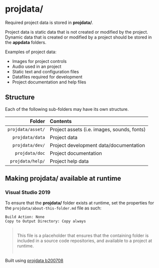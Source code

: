 ﻿# projdata/
Required project data is stored in **projdata/**.

Project data is static data that is not created or modified by the project. Dynamic data that is created or modified by a project should be stored in the **appdata** folders.

Examples of project data:
* Images for project controls
* Audio used in an project
* Static text and configuration files
* Datafiles required for development
* Project documentation and help files

## Structure
Each of the following sub-folders may have its own structure.

| Folder            | Contents                                     |
|------------------:|:---------------------------------------------|
| `projdata/asset/` | Project assets (i.e. images, sounds, fonts)  |
| `projdata/data`   | Project data                                 |
| `projdata/dev/`   | Project development data/documentation       |
| `projdata/doc`    | Project documentation                        |
| `projdata/help/`  | Project help data                            |

## Making projdata/ available at runtime

### Visual Studio 2019
To ensure that the **projdata/** folder exists at runtime, set the properties for the `projdata/about-this-folder.md` file as such:
```
Build Action: None
Copy to Output Directory: Copy always
```
> <br>
> This file is a placeholder that ensures that the containing folder is included in a source code repositories, and available to a project at runtime.<br>
> <br>

Built using [projdata b200708](https://github.com/aprettycoolprogram/dotfiles-templates-and-gists-etc/tree/master/template/projdata) <br>